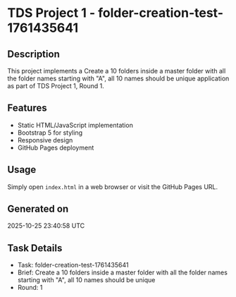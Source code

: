 # TDS Project 1 - folder-creation-test-1761435641

## Description
This project implements a Create a 10 folders inside a master folder with all the folder names starting with "A", all 10 names should be unique application as part of TDS Project 1, Round 1.

## Features
- Static HTML/JavaScript implementation
- Bootstrap 5 for styling
- Responsive design
- GitHub Pages deployment

## Usage
Simply open `index.html` in a web browser or visit the GitHub Pages URL.

## Generated on
2025-10-25 23:40:58 UTC

## Task Details
- Task: folder-creation-test-1761435641
- Brief: Create a 10 folders inside a master folder with all the folder names starting with "A", all 10 names should be unique
- Round: 1
